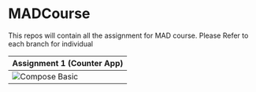 # MADCourse
This repos will contain all the assignment for MAD course. Please Refer to each branch for individual 


| Assignment 1 (Counter App)  |  
| ------------------------------------------- | 
| ![Compose Basic](https://media.giphy.com/media/xVVsDyUiXNwtaGXfWg/giphy.gif) |  
